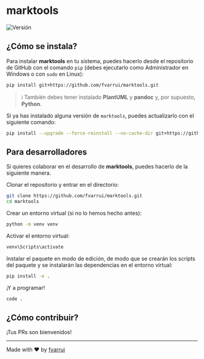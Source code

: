# marktools

![Versión](https://img.shields.io/badge/Versión-0.2.0-black)

## ¿Cómo se instala?

Para instalar **marktools** en tu sistema, puedes hacerlo desde el repositorio de GitHub con el comando `pip` (debes ejecutarlo como Administrador en Windows o con `sudo` en Linux):

```bash
pip install git+https://github.com/fvarrui/marktools.git
```

> ℹ️ También debes tener instalado **PlantUML** y **pandoc** y, por supuesto, **Python**.

Si ya has instalado alguna versión de `marktools`, puedes actualizarlo con el siguiente comando:

```bash
pip install --upgrade --force-reinstall --no-cache-dir git+https://github.com/fvarrui/marktools.git
```

> 

## Para desarrolladores

Si quieres colaborar en el desarrollo de **marktools**, puedes hacerlo de la siguiente manera.

Clonar el repositorio y entrar en el directorio:

```bash
git clone https://github.com/fvarrui/marktools.git
cd marktools
```

Crear un entorno virtual (si no lo hemos hecho antes):

```bash
python -m venv venv
```

Activar el entorno virtual:

```bash
venv\Scripts\activate
```

Instalar el paquete en modo de edición, de modo que se crearán los scripts del paquete y se instalarán las dependencias en el entorno virtual:

```bash
pip install -e .
```

¡Y a programar!

```bash
code .
```

## ¿Cómo contribuir?

¡Tus PRs son bienvenidos!

--- 

Made with ❤️ by [fvarrui](https://github.com/fvarrui)